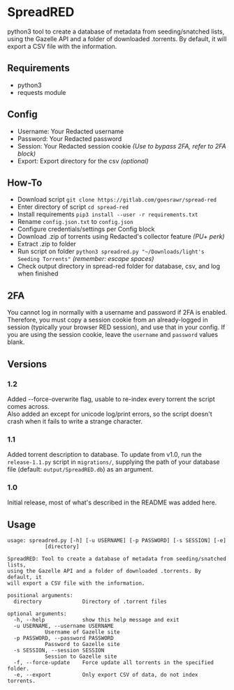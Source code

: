 # SpreadRED

python3 tool to create a database of metadata from seeding/snatched lists,
using the Gazelle API and a folder of downloaded .torrents. By default, it
will export a CSV file with the information.

## Requirements
* python3
* requests module

## Config
* Username: Your Redacted username
* Password: Your Redacted password
* Session: Your Redacted session cookie _(Use to bypass 2FA, refer to 2FA block)_
* Export: Export directory for the csv _(optional)_

## How-To
* Download script ```git clone https://gitlab.com/goesrawr/spread-red```
* Enter directory of script ```cd spread-red```
* Install requirements ```pip3 install --user -r requirements.txt```
* Rename ```config.json.txt``` to ```config.json```
* Configure credentials/settings per Config block
* Download .zip of torrents using Redacted's collector feature _(PU+ perk)_
* Extract .zip to folder
* Run script on folder ```python3 spreadred.py "~/Downloads/light's Seeding Torrents"``` _(remember: escape spaces)_
* Check output directory in spread-red folder for database, csv, and log when finished

## 2FA

You cannot log in normally with a username and password if 2FA is enabled. Therefore, you must copy
a session cookie from an already-logged in session (typically your browser RED session), and use
that in your config. If you are using the session cookie, leave the ```username``` and
```password``` values blank.

## Versions

### 1.2

Added --force-overwrite flag, usable to re-index every torrent the script comes across.  
Also added an except for unicode log/print errors, so the script doesn't crash when it
fails to write a strange character.

### 1.1

Added torrent description to database. To update from v1.0, run the `release-1.1.py` script in
`migrations/`, supplying the path of your database file (default: `output/SpreadRED.db`)
as an argument.

### 1.0

Initial release, most of what's described in the README was added here.

## Usage

    usage: spreadred.py [-h] [-u USERNAME] [-p PASSWORD] [-s SESSION] [-e]
                [directory]

    SpreadRED: Tool to create a database of metadata from seeding/snatched lists,
    using the Gazelle API and a folder of downloaded .torrents. By default, it
    will export a CSV file with the information.

    positional arguments:
      directory             Directory of .torrent files

    optional arguments:
      -h, --help            show this help message and exit
      -u USERNAME, --username USERNAME
                Username of Gazelle site
      -p PASSWORD, --password PASSWORD
                Password to Gazelle site
      -s SESSION, --session SESSION
                Session to Gazelle site
      -f, --force-update    Force update all torrents in the specified folder.
      -e, --export          Only export CSV of data, do not index torrents.
